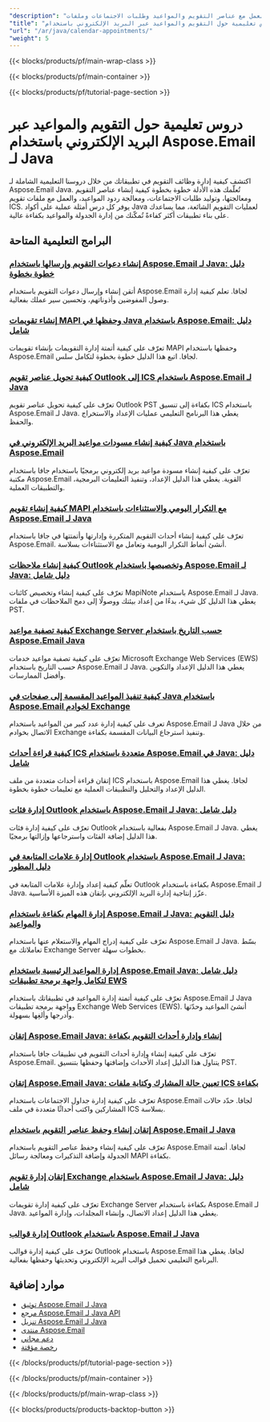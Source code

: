 ```yaml
---
"description": "تعلم كيفية العمل مع عناصر التقويم والمواعيد وطلبات الاجتماعات وملفات ICS باستخدام Aspose.Email لـ Java."
"title": "دروس تعليمية حول التقويم والمواعيد عبر البريد الإلكتروني باستخدام Aspose.Email لـ Java"
"url": "/ar/java/calendar-appointments/"
"weight": 5
---
```


{{< blocks/products/pf/main-wrap-class >}}

{{< blocks/products/pf/main-container >}}

{{< blocks/products/pf/tutorial-page-section >}}
# دروس تعليمية حول التقويم والمواعيد عبر البريد الإلكتروني باستخدام Aspose.Email لـ Java

اكتشف كيفية إدارة وظائف التقويم في تطبيقاتك من خلال دروسنا التعليمية الشاملة لـ Aspose.Email Java. تُعلّمك هذه الأدلة خطوة بخطوة كيفية إنشاء عناصر التقويم ومعالجتها، وتوليد طلبات الاجتماعات، ومعالجة ردود المواعيد، والعمل مع ملفات تقويم ICS. يوفر كل درس أمثلة عملية على أكواد Java لعمليات التقويم الشائعة، مما يساعدك على بناء تطبيقات أكثر كفاءةً تُمكّنك من إدارة الجدولة والمواعيد بكفاءة عالية.

## البرامج التعليمية المتاحة

### [إنشاء دعوات التقويم وإرسالها باستخدام Aspose.Email لـ Java: دليل خطوة بخطوة](./create-send-calendar-invitations-aspose-email-java/)
أتقن إنشاء وإرسال دعوات التقويم باستخدام Aspose.Email لجافا. تعلم كيفية إدارة وصول المفوضين وأذوناتهم، وتحسين سير عملك بفعالية.

### [إنشاء تقويمات MAPI وحفظها في Java باستخدام Aspose.Email: دليل شامل](./create-save-mapi-calendar-aspose-email-java/)
تعرّف على كيفية أتمتة إدارة التقويمات بإنشاء تقويمات MAPI وحفظها باستخدام Aspose.Email لجافا. اتبع هذا الدليل خطوة بخطوة لتكامل سلس.

### [كيفية تحويل عناصر تقويم Outlook إلى ICS باستخدام Aspose.Email لـ Java](./extract-outlook-calendar-to-ics-aspose-email-java/)
تعرّف على كيفية تحويل عناصر تقويم Outlook PST بكفاءة إلى تنسيق ICS باستخدام Aspose.Email لـ Java. يغطي هذا البرنامج التعليمي عمليات الإعداد والاستخراج والحفظ.

### [كيفية إنشاء مسودات مواعيد البريد الإلكتروني في Java باستخدام Aspose.Email](./create-draft-email-appointment-java-aspose/)
تعرّف على كيفية إنشاء مسودة مواعيد بريد إلكتروني برمجيًا باستخدام جافا باستخدام مكتبة Aspose.Email القوية. يغطي هذا الدليل الإعداد، وتنفيذ التعليمات البرمجية، والتطبيقات العملية.

### [كيفية إنشاء تقويم MAPI مع التكرار اليومي والاستثناءات باستخدام Aspose.Email لـ Java](./create-mapi-calendar-daily-recurrence-aspose-email-java/)
تعرّف على كيفية إنشاء أحداث التقويم المتكررة وإدارتها وأتمتتها في جافا باستخدام Aspose.Email. أنشئ أنماط التكرار اليومية وتعامل مع الاستثناءات بسلاسة.

### [كيفية إنشاء ملاحظات Outlook وتخصيصها باستخدام Aspose.Email لـ Java: دليل شامل](./create-customize-outlook-notes-aspose-email-java/)
تعرّف على كيفية إنشاء وتخصيص كائنات MapiNote باستخدام Aspose.Email لـ Java. يغطي هذا الدليل كل شيء، بدءًا من إعداد بيئتك ووصولًا إلى دمج الملاحظات في ملفات PST.

### [كيفية تصفية مواعيد Exchange Server حسب التاريخ باستخدام Aspose.Email Java](./aspose-email-java-filter-exchange-appointments-by-date/)
تعرّف على كيفية تصفية مواعيد خدمات Microsoft Exchange Web Services (EWS) حسب التاريخ باستخدام Aspose.Email لـ Java. يغطي هذا الدليل الإعداد والتكوين وأفضل الممارسات.

### [كيفية تنفيذ المواعيد المقسمة إلى صفحات في Java باستخدام Aspose.Email لخوادم Exchange](./java-aspose-email-paginated-appointments/)
تعرف على كيفية إدارة عدد كبير من المواعيد باستخدام Aspose.Email لـ Java من خلال الاتصال بخوادم Exchange وتنفيذ استرجاع البيانات المقسمة بكفاءة.

### [كيفية قراءة أحداث ICS متعددة باستخدام Aspose.Email في Java: دليل شامل](./read-multiple-ics-events-aspose-email-java/)
إتقان قراءة أحداث متعددة من ملف ICS باستخدام Aspose.Email لجافا. يغطي هذا الدليل الإعداد والتحليل والتطبيقات العملية مع تعليمات خطوة بخطوة.

### [إدارة فئات Outlook باستخدام Aspose.Email لـ Java: دليل شامل](./manage-outlook-categories-aspose-email-java/)
تعرّف على كيفية إدارة فئات Outlook بفعالية باستخدام Aspose.Email لـ Java. يغطي هذا الدليل إضافة الفئات واسترجاعها وإزالتها برمجيًا.

### [إدارة علامات المتابعة في Outlook باستخدام Aspose.Email لـ Java: دليل المطور](./aspose-email-java-outlook-follow-up-flags/)
تعلّم كيفية إعداد وإدارة علامات المتابعة في Outlook بكفاءة باستخدام Aspose.Email لـ Java. عزّز إنتاجية إدارة البريد الإلكتروني بإتقان هذه الميزة الأساسية.

### [إدارة المهام بكفاءة باستخدام Aspose.Email لـ Java: دليل التقويم والمواعيد](./aspose-email-java-task-management/)
تعرّف على كيفية إدراج المهام والاستعلام عنها باستخدام Aspose.Email لـ Java. بسّط تعاملاتك مع Exchange Server بخطوات سهلة.

### [إدارة المواعيد الرئيسية باستخدام Aspose.Email Java: دليل شامل لتكامل واجهة برمجة تطبيقات EWS](./master-appointment-management-aspose-email-java/)
تعرّف على كيفية أتمتة إدارة المواعيد في تطبيقاتك باستخدام Aspose.Email لـ Java وواجهة برمجة تطبيقات Exchange Web Services (EWS). أنشئ المواعيد وحدّثها وأدرجها وألغِها بسهولة.

### [إتقان Aspose.Email Java: إنشاء وإدارة أحداث التقويم بكفاءة](./master-aspose-email-java-calendar-events/)
تعرّف على كيفية إنشاء وإدارة أحداث التقويم في تطبيقات جافا باستخدام Aspose.Email. يتناول هذا الدليل إعداد الأحداث وإضافتها وحفظها بتنسيق PST.

### [إتقان Aspose.Email Java: تعيين حالة المشارك وكتابة ملفات ICS بكفاءة](./aspose-email-java-set-participant-status-write-ics/)
تعرّف على كيفية إدارة جداول الاجتماعات باستخدام Aspose.Email لجافا. حدّد حالات المشاركين واكتب أحداثًا متعددة في ملف ICS بسلاسة.

### [إتقان إنشاء وحفظ عناصر التقويم باستخدام Aspose.Email لـ Java](./create-save-calendar-items-aspose-email-java/)
تعرّف على كيفية إنشاء وحفظ عناصر التقويم باستخدام Aspose.Email لجافا. أتمتة الجدولة وإضافة التذكيرات ومعالجة رسائل MAPI بكفاءة.

### [إتقان إدارة تقويم Exchange باستخدام Aspose.Email لـ Java: دليل شامل](./mastering-exchange-calendar-management-aspose-email-java/)
تعرّف على كيفية إدارة تقويمات Exchange Server بكفاءة باستخدام Aspose.Email لـ Java. يغطي هذا الدليل إعداد الاتصال، وإنشاء المجلدات، وإدارة المواعيد.

### [إدارة قوالب Outlook باستخدام Aspose.Email لـ Java](./master-outlook-template-management-aspose-email-java/)
تعرّف على كيفية إدارة قوالب Outlook باستخدام Aspose.Email لجافا. يغطي هذا البرنامج التعليمي تحميل قوالب البريد الإلكتروني وتحديثها وحفظها بفعالية.

## موارد إضافية

- [توثيق Aspose.Email لـ Java](https://docs.aspose.com/email/java/)
- [مرجع Aspose.Email لـ Java API](https://reference.aspose.com/email/java/)
- [تنزيل Aspose.Email لـ Java](https://releases.aspose.com/email/java/)
- [منتدى Aspose.Email](https://forum.aspose.com/c/email)
- [دعم مجاني](https://forum.aspose.com/)
- [رخصة مؤقتة](https://purchase.aspose.com/temporary-license/)

{{< /blocks/products/pf/tutorial-page-section >}}

{{< /blocks/products/pf/main-container >}}

{{< /blocks/products/pf/main-wrap-class >}}

{{< blocks/products/products-backtop-button >}}